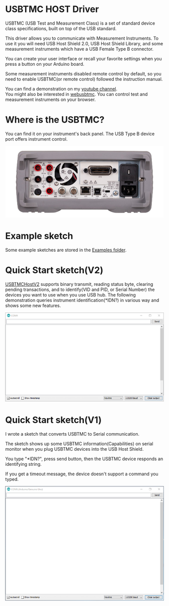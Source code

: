 # USBTMC HOST Driver
USBTMC (USB Test and Measurement Class) is a set of standard device class specifications, built on top of the USB standard.

This driver allows you to communicate with Measurement Instruments.
To use it you will need USB Host Shield 2.0, USB Host Shield Library, and some measurement instruments which have a USB Female Type B connector.

You can create your user interface or recall your favorite settings when you press a button on your Arduino board.

Some measurement instruments disabled remote control by default, so you need to enable USBTMC(or remote control) followed the instruction manual.

You can find a demonstration on my [youtube channel](https://youtu.be/sLFJQBhXwgE).  
You might also be interested in [webusbtmc](https://github.com/ananswer/webusbtmc).
You can control test and measurement instruments on your browser.

# Where is the USBTMC?
You can find it on your instrument's back panel.
The USB Type B device port offers instrument control.

![Example-back-panel](mdContents/back-panel-keysight-34465a.png)


# Example sketch
Some example sketches are stored in the [Examples folder](Examples).


# Quick Start sketch(V2)
[USBTMCHostV2](USBTMCHostV2) supports binary transmit, reading status byte, clearing pending transactions, and to identify(VID and PID, or Serial Number) the devices you want to use when you use USB hub.
The following demonstration queries instrument identification(*IDN?) in various way and shows some new features.

![Example-serial-monitor](mdContents/SerialMonitorExampleV2.gif)


# Quick Start sketch(V1)
I wrote a sketch that converts USBTMC to Serial communication.

The sketch shows up some USBTMC information(Capabilities) on serial monitor when you plug USBTMC devices into the USB Host Shield.

You type "*IDN?", press send button, then the USBTMC device responds an identifying string.

If you get a timeout message, the device doesn't support a command you typed.

![Example-serial-monitor](mdContents/SerialMonitorExample.gif)

